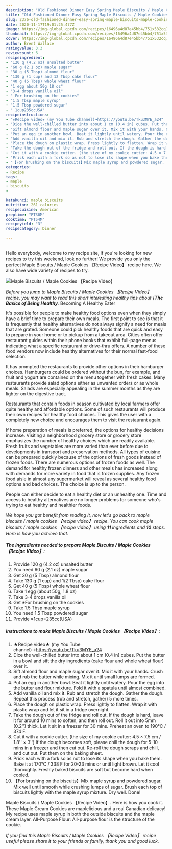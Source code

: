 ```yaml
---
description: "Old Fashioned Dinner Easy Spring Maple Biscuits / Maple Cookies 【Recipe Video】"
title: "Old Fashioned Dinner Easy Spring Maple Biscuits / Maple Cookies 【Recipe Video】"
slug: 2376-old-fashioned-dinner-easy-spring-maple-biscuits-maple-cookies-recipe-video
date: 2020-11-17T19:01:25.477Z
image: https://img-global.cpcdn.com/recipes/16496a4d87e45bb4/751x532cq70/maple-biscuits-maple-cookies-recipe-video-recipe-main-photo.jpg
thumbnail: https://img-global.cpcdn.com/recipes/16496a4d87e45bb4/751x532cq70/maple-biscuits-maple-cookies-recipe-video-recipe-main-photo.jpg
cover: https://img-global.cpcdn.com/recipes/16496a4d87e45bb4/751x532cq70/maple-biscuits-maple-cookies-recipe-video-recipe-main-photo.jpg
author: Brent Wallace
ratingvalue: 3.3
reviewcount: 6
recipeingredient:
- "120 g (4.2 oz) unsalted butter"
- "60 g (2.1 oz) maple sugar"
- "30 g (5 Tbsp) almond flour"
- "130 g (1 cup) and 12 Tbsp cake flour"
- "40 g (5 Tbsp) whole wheat flour"
- "1 egg about 50g 18 oz"
- "3-4 drops vanilla oil"
- " For brushing on the cookies"
- "1.5 Tbsp maple syrup"
- "1.5 Tbsp powdered sugar"
- " 1cup235ccUSA"
recipeinstructions:
- "★Recipe video★ (my You Tube channel)→https://youtu.be/Tku3MYE_a24"
- "Dice the well-chilled butter into about 1 cm (0.4 in) cubes. Put the butter in a bowl and sift the dry ingredients (cake flour and whole wheat flour) over it."
- "Sift almond flour and maple sugar over it. Mix it with your hands. Crush and rub the butter while mixing. Mix it until small lumps are formed."
- "Put an egg in another bowl. Beat it lightly until watery. Pour the egg into the butter and flour mixture. Fold it with a spatula until almost combined."
- "Add vanilla oil and mix it. Rub and stretch the dough. Gather the dough. Repeat this process (rub and stretch, gather) 5 more times."
- "Place the dough on plastic wrap. Press lightly to flatten. Wrap it with plastic wrap and let it sit in a fridge overnight."
- "Take the dough out of the fridge and roll out. If the dough is hard, leave it for around 10 mins to soften, and then roll out. Roll it out into 5mm (0.2&#39;&#39;) thick. Let it sit in a freezer for 30 mins. Preheat an oven to 190℃ / 374 F."
- "Cut it with a cookie cutter. (the size of my cookie cutter: 4.5 × 7.5 cm / 1.8&#39;&#39; × 3&#39;&#39;) If the dough becomes soft, please chill the dough for 5-10 mins in a freezer and then cut out. Re-roll the dough scraps and chill, and cut out. Put them on the baking sheet."
- "Prick each with a fork so as not to lose its shape when you bake them. Bake it at 170℃ / 338 F for 20-23 mins or until light brown. Let it cool thoroughly. Freshly baked biscuits are soft but become hard when cooled."
- "【For brushing on the biscuits】Mix maple syrup and powdered sugar. Mix well until smooth while crushing lumps of sugar. Brush each top of biscuits lightly with the maple syrup mixture. Dry well. Done!"
categories:
- Recipe
tags:
- maple
- biscuits
- 

katakunci: maple biscuits  
nutrition: 261 calories
recipecuisine: American
preptime: "PT30M"
cooktime: "PT54M"
recipeyield: "3"
recipecategory: Dinner

---
```

<br>
Hello everybody, welcome to my recipe site, If you're looking for new recipes to try this weekend, look no further! We provide you only the perfect Maple Biscuits / Maple Cookies 【Recipe Video】 recipe here. We also have wide variety of recipes to try.
<br>


![Maple Biscuits / Maple Cookies 【Recipe Video】](https://img-global.cpcdn.com/recipes/16496a4d87e45bb4/751x532cq70/maple-biscuits-maple-cookies-recipe-video-recipe-main-photo.jpg)

<i>Before you jump to Maple Biscuits / Maple Cookies 【Recipe Video】 recipe, you may want to read this short interesting healthy tips about {<strong>The Basics of Being Healthy</strong>.</i>
Becoming A Healthy Eater

It's possible for people to make healthy food options even when they simply have a brief time to prepare their own meals. The first point to see is that it is frequently that healthy alternatives do not always signify a need for meals that are grated. Someone could pick healthy foods that are quick and easy to prepare in your home or to pickup from a takeout area. Cities often offer restaurant guides within their phone books that exhibit full-page menus indicating what a specific restaurant or drive-thru offers. A number of these food vendors now include healthy alternatives for their normal fast-food selection.

 It has prompted the restaurants to provide other options in their hamburger choices. Hamburgers could be ordered without the bun, for example, and fruit and yogurt are contained on the menu together with fresh cakes. Many restaurants provide salad options either as unwanted orders or as whole meals.  Salads are especially appealing in the summer months as they are lighter on the digestive tract.

Restaurants that contain foods in season cultivated by local farmers offer quite healthy and affordable options. Some of such restaurants will produce their own recipes for healthy food choices.  This gives the user with a completely new choice and encourages them to visit the restaurant again.

If home preparation of meals is preferred, the options for healthy decisions increase. Visiting a neighborhood grocery store or grocery store emphasizes the number of healthy choices which are readily available. Fresh fruits and vegetables are more varied than ever before due to developments in transport and preservation methods.  All types of cuisine can be prepared quickly because of the options of fresh goods instead of frozen foods. There are numerous options of frozen foods as well. The demand for healthy frozen dinners and other meals has increased along with demands for more variety in food that is frozen supplies. Any frozen food aisle in almost any supermarket will reveal as several healthy food options and bad choices. The choice is up to the person.

People can either decide to eat a healthy diet or an unhealthy one. Time and access to healthy alternatives are no longer problems for someone who's trying to eat healthy and healthier foods.


<i>We hope you got benefit from reading it, now let's go back to maple biscuits / maple cookies 【recipe video】 recipe. You can cook maple biscuits / maple cookies 【recipe video】 using <strong>11</strong> ingredients and <strong>10</strong> steps. Here is how you achieve that.
</i>

##### The ingredients needed to prepare Maple Biscuits / Maple Cookies 【Recipe Video】:

1. Provide 120 g (4.2 oz) unsalted butter
1. You need 60 g (2.1 oz) maple sugar
1. Get 30 g (5 Tbsp) almond flour
1. Take 130 g (1 cup) and 1/2 Tbsp) cake flour
1. Get 40 g (5 Tbsp) whole wheat flour
1. Take 1 egg (about 50g, 1.8 oz)
1. Take 3-4 drops vanilla oil
1. Get  ※For brushing on the cookies
1. Take 1.5 Tbsp maple syrup
1. You need 1.5 Tbsp powdered sugar
1. Provide  ※1cup=235cc(USA)


##### Instructions to make Maple Biscuits / Maple Cookies 【Recipe Video】:

1. ★Recipe video★ (my You Tube channel)→https://youtu.be/Tku3MYE_a24
1. Dice the well-chilled butter into about 1 cm (0.4 in) cubes. Put the butter in a bowl and sift the dry ingredients (cake flour and whole wheat flour) over it.
1. Sift almond flour and maple sugar over it. Mix it with your hands. Crush and rub the butter while mixing. Mix it until small lumps are formed.
1. Put an egg in another bowl. Beat it lightly until watery. Pour the egg into the butter and flour mixture. Fold it with a spatula until almost combined.
1. Add vanilla oil and mix it. Rub and stretch the dough. Gather the dough. Repeat this process (rub and stretch, gather) 5 more times.
1. Place the dough on plastic wrap. Press lightly to flatten. Wrap it with plastic wrap and let it sit in a fridge overnight.
1. Take the dough out of the fridge and roll out. If the dough is hard, leave it for around 10 mins to soften, and then roll out. Roll it out into 5mm (0.2&#39;&#39;) thick. Let it sit in a freezer for 30 mins. Preheat an oven to 190℃ / 374 F.
1. Cut it with a cookie cutter. (the size of my cookie cutter: 4.5 × 7.5 cm / 1.8&#39;&#39; × 3&#39;&#39;) If the dough becomes soft, please chill the dough for 5-10 mins in a freezer and then cut out. Re-roll the dough scraps and chill, and cut out. Put them on the baking sheet.
1. Prick each with a fork so as not to lose its shape when you bake them. Bake it at 170℃ / 338 F for 20-23 mins or until light brown. Let it cool thoroughly. Freshly baked biscuits are soft but become hard when cooled.
1. 【For brushing on the biscuits】Mix maple syrup and powdered sugar. Mix well until smooth while crushing lumps of sugar. Brush each top of biscuits lightly with the maple syrup mixture. Dry well. Done!


Maple Biscuits / Maple Cookies 【Recipe Video】. Here is how you cook it. These Maple Cream Cookies are maplelicious and a real Canadian delicacy! My recipe uses maple syrup in both the outside biscuits and the maple cream layer. All-Purpose Flour: All-purpose flour is the structure of the cookie. 

<i>If you find this Maple Biscuits / Maple Cookies 【Recipe Video】 recipe useful please share it to your friends or family, thank you and good luck.</i>
